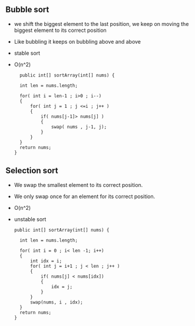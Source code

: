 ## Bubble sort
- we shift the biggest element to the last position, we keep on moving the biggest element to its correct position 
- Like bubbling it keeps on bubbling above and above
- stable sort
- O(n^2)

        public int[] sortArray(int[] nums) {
        
        int len = nums.length;

        for( int i = len-1 ; i>0 ; i--)
        {
            for( int j = 1 ; j <=i ; j++ )
            {
                if( nums[j-1]> nums[j] )
                {
                    swap( nums , j-1, j);
                }
            }
        }
        return nums;
      }


## Selection sort
- We swap the smallest element to its correct position.
- We only swap once for an element for its correct position.
- O(n^2)
- unstable sort

      public int[] sortArray(int[] nums) {

        int len = nums.length;

        for( int i = 0 ; i< len -1; i++)
        {
            int idx = i;
            for( int j = i+1 ; j < len ; j++ )
            {
                if( nums[j] < nums[idx])
                {
                    idx = j;
                }
            }
            swap(nums, i , idx);
        }
        return nums;
      }

